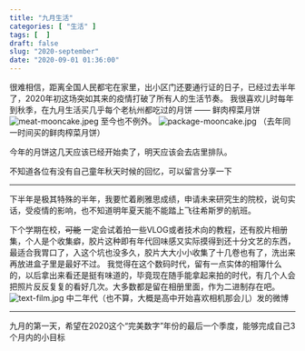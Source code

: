 ```yaml
---
title: "九月生活"
categories: [ "生活" ]
tags: [  ]
draft: false
slug: "2020-september"
date: "2020-09-01 01:36:00"
---
```


很难相信，距离全国人民都宅在家里，出小区门还要通行证的日子，已经过去半年了，2020年初这场突如其来的疫情打破了所有人的生活节奏。
我很喜欢儿时每年到秋季，在九月生活买几乎每个老杭州都吃过的月饼 —— 鲜肉榨菜月饼
![meat-mooncake.jpeg][1]
至今也不例外。
![package-mooncake.jpg][2]
（去年同一时间买的鲜肉榨菜月饼）

今年的月饼这几天应该已经开始卖了，明天应该会去店里排队。

不知道各位有没有自己童年秋天时候的回忆，可以留言分享一下


----------

下半年是极其特殊的半年，我要忙着刷雅思成绩，申请未来研究生的院校，说句实话，受疫情的影响，也不知道明年夏天能不能踏上飞往希斯罗的航班。

下个学期在校，~~可能~~ 一定会试着拍一些VLOG或者技术向的教程，还有胶片相册集，个人是个收集癖，胶片这种即有年代回味感又实际摸得到还十分文艺的东西，最适合我胃口了，入这个坑也没多久，胶片大大小小收集了十几卷也有了，洗出来再放进盒子里是最好不过。
我觉得在这个数码时代，留有一点实体的相簿什么的，以后拿出来看还是挺有味道的，毕竟现在随手能拿起来拍的时代，有几个人会把照片反反复复的看好几次。大多数都是留在相册里面，作为二进制存在吧。
![text-film.jpg][3]
中二年代（也不算，大概是高中开始喜欢相机那会儿）发的微博


----------


九月的第一天，希望在2020这个“完美数字”年份的最后一个季度，能够完成自己3个月内的小目标



  [1]: https://cdn.rhyland.cn/usr/uploads/2020/09/2295237810.jpeg
  [2]: https://cdn.rhyland.cn/usr/uploads/2020/09/3665051347.jpg
  [3]: https://cdn.rhyland.cn/usr/uploads/2020/09/2344206640.jpg